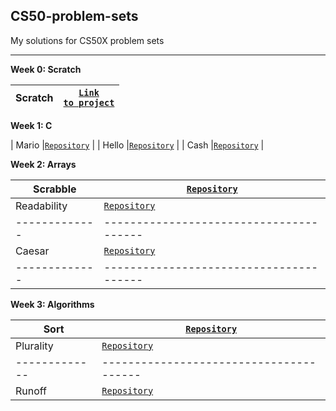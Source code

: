 <h2> CS50-problem-sets</h2>
My solutions for CS50X problem sets

---
<p><b>Week 0: Scratch</b></p>

| Scratch |<code><a href="https://scratch.mit.edu/projects/781040153/" target="blank">Link to project</a></code> |
|---------|------------------------------------------------------------------------------------------------------|

<p><b>Week 1: C</b></p>

| Mario |<code><a href="">Repository</a></code> |
| Hello |<code><a href="">Repository</a></code> |
| Cash  |<code><a href="">Repository</a></code> |

<p><b>Week 2: Arrays</b></p>

| Scrabble    |<code><a href="">Repository</a></code> |
|-------------|---------------------------------------|
| Readability |<code><a href="">Repository</a></code> |
|-------------|---------------------------------------|
| Caesar      |<code><a href="">Repository</a></code> |
|-------------|---------------------------------------|

<p><b>Week 3: Algorithms</b></p>

| Sort        |<code><a href="">Repository</a></code> |
|-------------|---------------------------------------|
| Plurality   |<code><a href="">Repository</a></code> |
|-------------|---------------------------------------|
| Runoff      |<code><a href="">Repository</a></code> |
